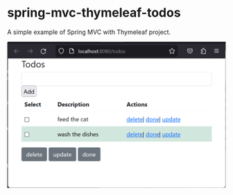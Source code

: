 # spring-mvc-thymeleaf-todos

A simple example of Spring MVC with Thymeleaf project.

![image info](spring-mvc-thymeleaf-todo-screenshot.png)
